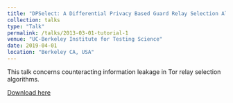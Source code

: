 ```yaml
---
title: "DPSelect: A Differential Privacy Based Guard Relay Selection Algorithm for Tor"
collection: talks
type: "Talk"
permalink: /talks/2013-03-01-tutorial-1
venue: "UC-Berkeley Institute for Testing Science"
date: 2019-04-01
location: "Berkeley CA, USA"
---
```


This talk concerns counteracting information leakage in Tor relay selection algorithms.

[Download here](http://hanshanley.github.io/files/DPSelect.pdf)
